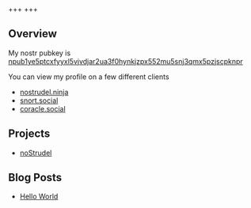 +++
+++

## Overview

My nostr pubkey is [npub1ye5ptcxfyyxl5vjvdjar2ua3f0hynkjzpx552mu5snj3qmx5pzjscpknpr](nostr:npub1ye5ptcxfyyxl5vjvdjar2ua3f0hynkjzpx552mu5snj3qmx5pzjscpknpr)

You can view my profile on a few different clients
- [nostrudel.ninja](https://nostrudel.ninja/#/u/npub1ye5ptcxfyyxl5vjvdjar2ua3f0hynkjzpx552mu5snj3qmx5pzjscpknpr)
- [snort.social](https://snort.social/p/npub1ye5ptcxfyyxl5vjvdjar2ua3f0hynkjzpx552mu5snj3qmx5pzjscpknpr)
- [coracle.social](https://coracle.social/npub1ye5ptcxfyyxl5vjvdjar2ua3f0hynkjzpx552mu5snj3qmx5pzjscpknpr)

## Projects

- [noStrudel](./projects#nostrudel)

## Blog Posts

- [Hello World](./blog/hello-world)
